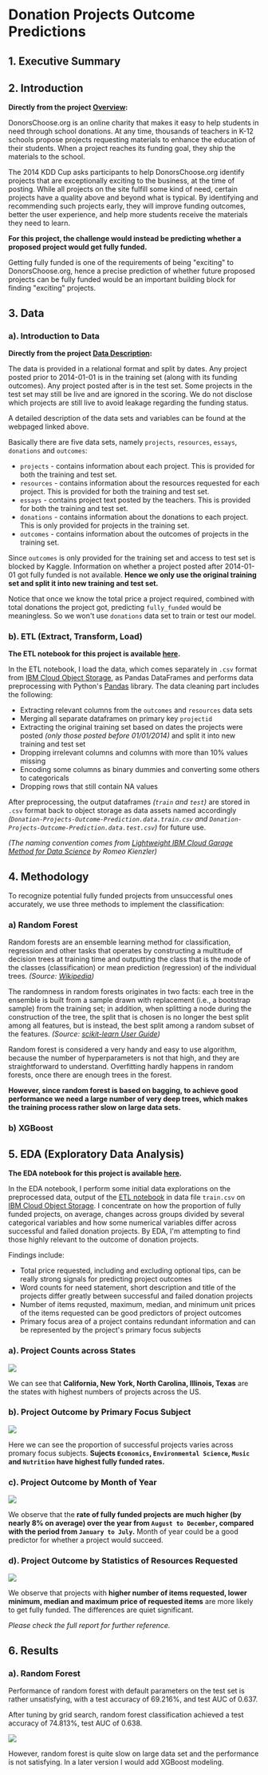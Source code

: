 Donation Projects Outcome Predictions
=======================================

## 1. Executive Summary


## 2. Introduction

**Directly from the project [Overview](https://www.kaggle.com/c/kdd-cup-2014-predicting-excitement-at-donors-choose):**

DonorsChoose.org is an online charity that makes it easy to help students in need through school donations. At any time, thousands of teachers in K-12 schools propose projects requesting materials to enhance the education of their students. When a project reaches its funding goal, they ship the materials to the school.

The 2014 KDD Cup asks participants to help DonorsChoose.org identify projects that are exceptionally exciting to the business, at the time of posting. While all projects on the site fulfill some kind of need, certain projects have a quality above and beyond what is typical. By identifying and recommending such projects early, they will improve funding outcomes, better the user experience, and help more students receive the materials they need to learn.

**For this project, the challenge would instead be predicting whether a proposed project would get fully funded.**

Getting fully funded is one of the requirements of being "exciting" to DonorsChoose.org, hence a precise prediction of whether future proposed projects can be fully funded would be an important building block for finding "exciting" projects.


## 3. Data

### a). Introduction to Data

**Directly from the project [Data Description](https://www.kaggle.com/c/kdd-cup-2014-predicting-excitement-at-donors-choose/data):**

The data is provided in a relational format and split by dates. Any project posted prior to 2014-01-01 is in the training set (along with its funding outcomes). Any project posted after is in the test set. Some projects in the test set may still be live and are ignored in the scoring. We do not disclose which projects are still live to avoid leakage regarding the funding status.

A detailed description of the data sets and variables can be found at the webpaged linked above.

Basically there are five data sets, namely `projects`, `resources`, `essays`, `donations` and `outcomes`:

* `projects` - contains information about each project. This is provided for both the training and test set.
* `resources` - contains information about the resources requested for each project. This is provided for both the training and test set.
* `essays` - contains project text posted by the teachers. This is provided for both the training and test set.
* `donations` - contains information about the donations to each project. This is only provided for projects in the training set.
* `outcomes` - contains information about the outcomes of projects in the training set.

Since `outcomes` is only provided for the training set and access to test set is blocked by Kaggle. Information on whether a project posted after 2014-01-01 got fully funded is not available. **Hence we only use the original training set and split it into new training and test set.**

Notice that once we know the total price a project required, combined with total donations the project got, predicting `fully_funded` would be meaningless. So we won't use `donations` data set to train or test our model.

### b). ETL (Extract, Transform, Load)

**The ETL notebook for this project is available [here](https://dataplatform.cloud.ibm.com/analytics/notebooks/v2/eec51c21-c64d-44be-b8ae-89d37dfc5cbd/view?access_token=84b49773ba7003cf55cdd5450a8763cc8997afa9c8c52957a0d87ed4f649e4a2).**

In the ETL notebook, I load the data, which comes separately in `.csv` format from [IBM Cloud Object Storage](https://www.ibm.com/cloud/object-storage?S_PKG=AW&cm_mmc=Search_Google-_-Cloud_Cloud+Platform-_-WW_NA-_-+ibm++object++storage_Broad_&cm_mmca1=000016GC&cm_mmca2=10007090&cm_mmca7=9060146&cm_mmca8=aud-311016886972:kwd-346458796492&cm_mmca9=_k_CjwKCAiAyfvhBRBsEiwAe2t_i-XCqy6aVw7VL5rPgPbazlACBDB8tL5qFioP_k0oLEF8dxisH8cTlBoClHoQAvD_BwE_k_&cm_mmca10=317209285867&cm_mmca11=b&mkwid=_k_CjwKCAiAyfvhBRBsEiwAe2t_i-XCqy6aVw7VL5rPgPbazlACBDB8tL5qFioP_k0oLEF8dxisH8cTlBoClHoQAvD_BwE_k_|1445|530530&cvosrc=ppc.google.%2Bibm%20%2Bobject%20%2Bstorage&cvo_campaign=000016GC&cvo_crid=317209285867&Matchtype=b&gclid=CjwKCAiAyfvhBRBsEiwAe2t_i-XCqy6aVw7VL5rPgPbazlACBDB8tL5qFioP_k0oLEF8dxisH8cTlBoClHoQAvD_BwE), as Pandas DataFrames and performs data preprocessing with Python's [Pandas](https://pandas.pydata.org/) library. The data cleaning part includes the following:

* Extracting relevant columns from the `outcomes` and `resources` data sets
* Merging all separate dataframes on primary key `projectid`
* Extracting the original training set based on dates the projects were posted *(only those posted before 01/01/2014)* and split it into new training and test set
* Dropping irrelevant columns and columns with more than 10% values missing
* Encoding some columns as binary dummies and converting some others to categoricals
* Dropping rows that still contain NA values

After preprocessing, the output dataframes *(`train` and `test`)* are stored in `.csv` format back to object storage as data assets named accordingly *(`Donation-Projects-Outcome-Prediction.data.train.csv` and `Donation-Projects-Outcome-Prediction.data.test.csv`)* for future use.

*(The naming convention comes from [Lightweight IBM Cloud Garage Method for Data Science](https://github.com/IBM/coursera/blob/master/coursera_capstone/Lightweight_IBM%20Cloud_Garage_Method_for_Data_Science_Romeo_Kienzler.pdf) by Romeo Kienzler)*


## 4. Methodology

To recognize potential fully funded projects from unsuccessful ones accurately, we use three methods to implement the classification:

### a) Random Forest

Random forests are an ensemble learning method for classification, regression and other tasks that operates by constructing a multitude of decision trees at training time and outputting the class that is the mode of the classes (classification) or mean prediction (regression) of the individual trees. *(Source: [Wikipedia](https://en.wikipedia.org/wiki/Random_forest))*

The randomness in random forests originates in two facts: each tree in the ensemble is built from a sample drawn with replacement (i.e., a bootstrap sample) from the training set; in addition, when splitting a node during the construction of the tree, the split that is chosen is no longer the best split among all features, but is instead, the best split among a random subset of the features. *(Source: [scikit-learn User Guide](https://scikit-learn.org/stable/modules/ensemble.html#forest))*

Random forest is considered a very handy and easy to use algorithm, because the number of hyperparameters is not that high, and they are straightforward to understand. Overfitting hardly happens in random forests, once there are enough trees in the forest.

**However, since random forest is based on bagging, to achieve good performance we need a large number of very deep trees, which makes the training process rather slow on large data sets.**

### b) XGBoost


## 5. EDA (Exploratory Data Analysis)

**The EDA notebook for this project is available [here](https://dataplatform.cloud.ibm.com/analytics/notebooks/v2/d1f690c5-7b37-4dc9-9063-e4b371e3610d/view?access_token=3a8f94c265f0184cd98a4aa5aac7d335f8d42caf9688a10f59f35702b3fe67a2).**

In the EDA notebook, I perform some initial data explorations on the preprocessed data, output of the [ETL notebook](https://dataplatform.cloud.ibm.com/analytics/notebooks/v2/eec51c21-c64d-44be-b8ae-89d37dfc5cbd/view?projectid=fe8f6b6c-3d7e-4e63-bda2-d3d875f07abb&context=analytics) in data file `train.csv` on [IBM Cloud Object Storage](https://www.ibm.com/cloud/object-storage?S_PKG=AW&cm_mmc=Search_Google-_-Cloud_Cloud+Platform-_-WW_NA-_-ibm+cloud+object+storage_Exact_&cm_mmca1=000016GC&cm_mmca2=10007090&cm_mmca7=9021720&cm_mmca8=aud-311016886972:kwd-320507222281&cm_mmca9=_k_CjwKCAiAyfvhBRBsEiwAe2t_i1ZADYFVHn5C4dt5QQKrElVtqwWfFS08ZPk8slGBze9TyaULK38v3xoCIT0QAvD_BwE_k_&cm_mmca10=317209285666&cm_mmca11=e&mkwid=_k_CjwKCAiAyfvhBRBsEiwAe2t_i1ZADYFVHn5C4dt5QQKrElVtqwWfFS08ZPk8slGBze9TyaULK38v3xoCIT0QAvD_BwE_k_|1445|530573&cvosrc=ppc.google.ibm%20cloud%20object%20storage&cvo_campaign=000016GC&cvo_crid=317209285666&Matchtype=e&gclid=CjwKCAiAyfvhBRBsEiwAe2t_i1ZADYFVHn5C4dt5QQKrElVtqwWfFS08ZPk8slGBze9TyaULK38v3xoCIT0QAvD_BwE). I concentrate on how the proportion of fully funded projects, on average, changes across groups divided by several categorical variables and how some numerical variables differ across successful and failed donation projects. By EDA, I'm attempting to find those highly relevant to the outcome of donation projects.

Findings include:

* Total price requested, including and excluding optional tips, can be really strong signals for predicting project outcomes
* Word counts for need statement, short description and title of the projects differ greatly between successful and failed donation projects
* Number of items requsted, maximum, median, and minimum unit prices of the items requested can be good predictors of project outcomes
* Primary focus area of a project contains redundant information and can be represented by the project's primary focus subjects

### a). Project Counts across States

![](https://github.com/KunyuHe/Donation-Projects-Outcome-Predictions/blob/master/EDA_outputs/by_state.png)

We can see that **California, New York, North Carolina, Illinois, Texas** are the states with highest numbers of projects across the US.

### b). Project Outcome by Primary Focus Subject

![](https://github.com/KunyuHe/Donation-Projects-Outcome-Predictions/blob/master/EDA_outputs/subject_areas.png)

Here we can see the proportion of successful projects varies across promary focus subjects. **Sujects `Economics`, `Environmental Science`, `Music` and `Nutrition` have highest fully funded rates.**

### c). Project Outcome by Month of Year

![](https://github.com/KunyuHe/Donation-Projects-Outcome-Predictions/blob/master/EDA_outputs/month_of_year.png)

We observe that the **rate of fully funded projects are much higher (by nearly 8% on average) over the year from `August to December`, compared with the period from `January to July`.** Month of year could be a good predictor for whether a project would succeed.

### d). Project Outcome by Statistics of Resources Requested

![](https://github.com/KunyuHe/Donation-Projects-Outcome-Predictions/blob/master/EDA_outputs/resouces.png)

We observe that projects with **higher number of items requested, lower minimum, median and maximum price of requested items** are more likely to get fully funded. The differences are quiet significant.

*Please check the full report for further reference.*


## 6. Results

### a). Random Forest

Performance of random forest with default parameters on the test set is rather unsatisfying, with a test accuracy of 69.216%, and test AUC of 0.637.

After tuning by grid search, random forest classification achieved a test accuracy of 74.813%, test AUC of 0.638.

![](https://github.com/KunyuHe/Donation-Projects-Outcome-Predictions/blob/master/EDA_outputs/important_features.png)

However, random forest is quite slow on large data set and the performance is not satisfying. In a later version I would add XGBoost modeling.
